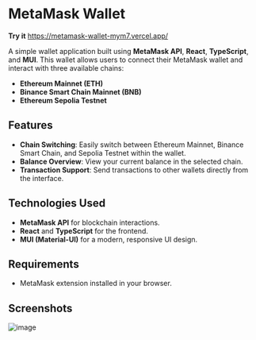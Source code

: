 # MetaMask Wallet

**Try it** https://metamask-wallet-mym7.vercel.app/

A simple wallet application built using **MetaMask API**, **React**, **TypeScript**, and **MUI**. This wallet allows users to connect their MetaMask wallet and interact with three available chains:

- **Ethereum Mainnet (ETH)**
- **Binance Smart Chain Mainnet (BNB)**
- **Ethereum Sepolia Testnet**

## Features

- **Chain Switching**: Easily switch between Ethereum Mainnet, Binance Smart Chain, and Sepolia Testnet within the wallet.
- **Balance Overview**: View your current balance in the selected chain.
- **Transaction Support**: Send transactions to other wallets directly from the interface.

## Technologies Used

- **MetaMask API** for blockchain interactions.
- **React** and **TypeScript** for the frontend.
- **MUI (Material-UI)** for a modern, responsive UI design.

## Requirements

- MetaMask extension installed in your browser.

## Screenshots
![image](https://github.com/user-attachments/assets/7d9bd6f8-4f1f-478a-9dca-d76c3a1bc5e9)


